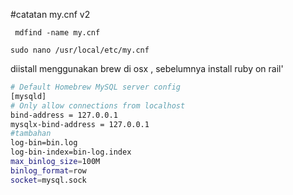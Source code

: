 #catatan my.cnf v2

` mdfind -name my.cnf`

`sudo nano /usr/local/etc/my.cnf`

diistall menggunakan brew di osx , sebelumnya install ruby on rail'

```bash
# Default Homebrew MySQL server config
[mysqld]
# Only allow connections from localhost
bind-address = 127.0.0.1
mysqlx-bind-address = 127.0.0.1
#tambahan
log-bin=bin.log
log-bin-index=bin-log.index
max_binlog_size=100M
binlog_format=row
socket=mysql.sock
```
